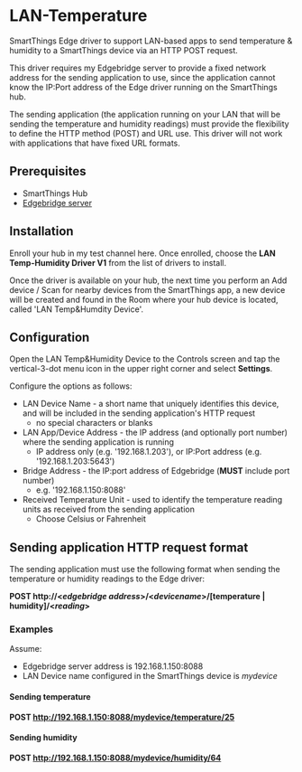 # LAN-Temperature
SmartThings Edge driver to support LAN-based apps to send temperature &amp; humidity to a SmartThings device via an HTTP POST request.

This driver requires my Edgebridge server to provide a fixed network address for the sending application to use, since the application cannot know the IP:Port address of the Edge driver running on the SmartThings hub.

The sending application (the application running on your LAN that will be sending the temperature and humidity readings) must provide the flexibility to define the HTTP method (POST) and URL use.  This driver will not work with applications that have fixed URL formats.


## Prerequisites
* SmartThings Hub
* [Edgebridge server](https://github.com/toddaustin07/edgebridge)

## Installation
Enroll your hub in my test channel here.  Once enrolled, choose the **LAN Temp-Humidity Driver V1** from the list of drivers to install.

Once the driver is available on your hub, the next time you perform an Add device / Scan for nearby devices from the SmartThings app, a new device will be created and found in the Room where your hub device is located, called 'LAN Temp&Humdity Device'.

## Configuration
Open the LAN Temp&Humidity Device to the Controls screen and tap the vertical-3-dot menu icon in the upper right corner and select **Settings**.

Configure the options as follows:

* LAN Device Name - a short name that uniquely identifies this device, and will be included in the sending application's HTTP request
  - no special characters or blanks
* LAN App/Device Address - the IP address (and optionally port number) where the sending application is running
  - IP address only (e.g. '192.168.1.203'), or IP:Port address (e.g. '192.168.1.203:5643')
* Bridge Address - the IP:port address of Edgebridge (**MUST** include port number)
  - e.g. '192.168.1.150:8088'
* Received Temperature Unit - used to identify the temperature reading units as received from the sending application
  - Choose Celsius or Fahrenheit

## Sending application HTTP request format

The sending application must use the following format when sending the temperature or humidity readings to the Edge driver:

**POST http://\<*edgebridge address*\>/\<*devicename*\>/[temperature | humidity]/\<*reading*\>**

### Examples
Assume:
* Edgebridge server address is 192.168.1.150:8088
* LAN Device name configured in the SmartThings device is *mydevice*

#### Sending temperature
**POST http://192.168.1.150:8088/mydevice/temperature/25**

#### Sending humidity
**POST http://192.168.1.150:8088/mydevice/humidity/64**
